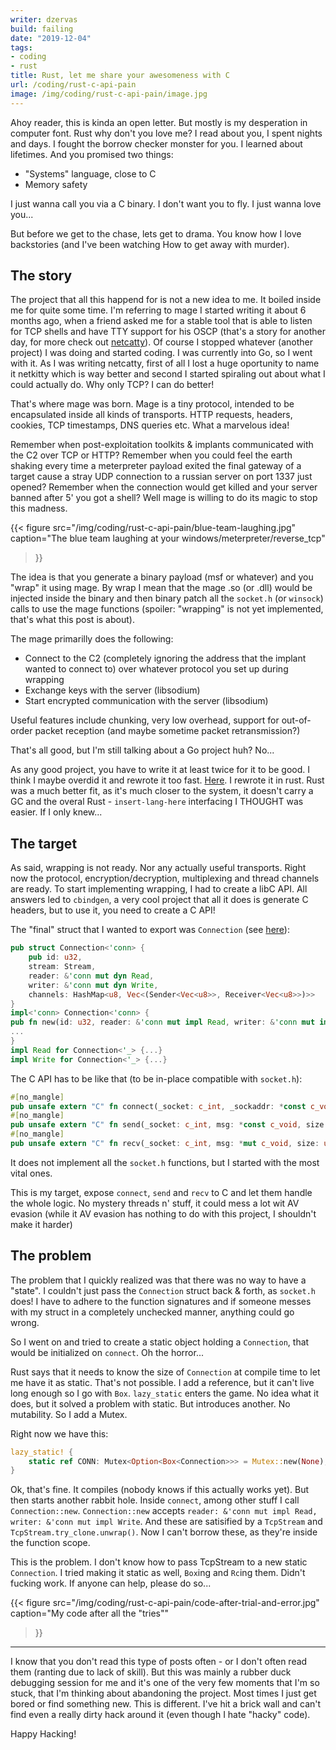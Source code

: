 ```yaml
---
writer: dzervas
build: failing
date: "2019-12-04"
tags:
- coding
- rust
title: Rust, let me share your awesomeness with C
url: /coding/rust-c-api-pain
image: /img/coding/rust-c-api-pain/image.jpg
---
```


Ahoy reader, this is kinda an open letter. But mostly is my desperation in
computer font. Rust why don't you love me? I read about you, I spent nights
and days. I fought the borrow checker monster for you. I learned about lifetimes.
And you promised two things:
- "Systems" language, close to C
- Memory safety

I just wanna call you via a C binary. I don't want you to fly. I just wanna
love you...

<!--more-->

But before we get to the chase, lets get to drama. You know how I love
backstories (and I've been watching How to get away with murder).

## The story

The project that all this happend for is not a new idea to me. It boiled
inside me for quite some time. I'm referring to mage
I started writing it about 6 months ago, when a friend asked me for a stable
tool that is able to listen for TCP shells and have TTY support for his OSCP
(that's a story for another day, for more check out [netcatty](https://github.com/dzervas/netcatty)).
Of course I stopped whatever (another project) I was doing and started coding.
I was currently into Go, so I went with it. As I was writing netcatty, first of
all I lost a huge oportunity to name it netkitty which is way better and second
I started spiraling out about what I could actually do. Why only TCP? I can do
better!

That's where mage was born. Mage is a tiny protocol, intended to be encapsulated
inside all kinds of transports. HTTP requests, headers, cookies, TCP timestamps,
DNS queries etc. What a marvelous idea!

Remember when post-exploitation toolkits & implants communicated with the C2
over TCP or HTTP? Remember when you could feel the earth shaking every time a
meterpreter payload exited the final gateway of a target cause a stray UDP
connection to a russian server on port 1337 just opened? Remember when the
connection would get killed and your server banned after 5' you got a shell?
Well mage is willing to do its magic to stop this madness.

{{< figure
	src="/img/coding/rust-c-api-pain/blue-team-laughing.jpg"
	caption="The blue team laughing at your windows/meterpreter/reverse_tcp"
>}}

The idea is that you generate a binary payload (msf or whatever) and you "wrap"
it using mage. By wrap I mean that the mage .so (or .dll) would be injected
inside the binary and then binary patch all the `socket.h` (or `winsock`) calls
to use the mage functions (spoiler: "wrapping" is not yet implemented,
that's what this post is about).

The mage primarilly does the following:
- Connect to the C2 (completely ignoring the address that the implant wanted to connect to) over whatever protocol you set up during wrapping
- Exchange keys with the server (libsodium)
- Start encrypted communication with the server (libsodium)

Useful features include chunking, very low overhead, support for out-of-order
packet reception (and maybe sometime packet retransmission?)

That's all good, but I'm still talking about a Go project huh? No...

As any good project, you have to write it at least twice for it to be good. I
think I maybe overdid it and rewrote it too fast. [Here](https://github.com/dzervas/mage).
I rewrote it in rust. Rust was a much better fit, as it's much closer to the
system, it doesn't carry a GC and the overal Rust - `insert-lang-here` interfacing
I THOUGHT was easier. If I only knew...

## The target

As said, wrapping is not ready. Nor any actually useful transports. Right now
the protocol, encryption/decryption, multiplexing and thread channels are ready.
To start implementing wrapping, I had to create a libC API. All answers led to
`cbindgen`, a very cool project that all it does is generate C headers, but to
use it, you need to create a C API!

The "final" struct that I wanted to export was `Connection` (see [here](https://github.com/dzervas/mage/blob/master/src/connection.rs)):

```rust
pub struct Connection<'conn> {
    pub id: u32,
    stream: Stream,
    reader: &'conn mut dyn Read,
    writer: &'conn mut dyn Write,
    channels: HashMap<u8, Vec<(Sender<Vec<u8>>, Receiver<Vec<u8>>)>>
}
impl<'conn> Connection<'conn> {
pub fn new(id: u32, reader: &'conn mut impl Read, writer: &'conn mut impl Write, server: bool, seed: &[u8], remote_key: &[u8]) -> Result<Self>
...
}
impl Read for Connection<'_> {...}
impl Write for Connection<'_> {...}
```

The C API has to be like that (to be in-place compatible with `socket.h`):

```rust
#[no_mangle]
pub unsafe extern "C" fn connect(_socket: c_int, _sockaddr: *const c_void, _address_len: c_void) -> c_int
#[no_mangle]
pub unsafe extern "C" fn send(_socket: c_int, msg: *const c_void, size: usize, _flags: c_int) -> usize
#[no_mangle]
pub unsafe extern "C" fn recv(_socket: c_int, msg: *mut c_void, size: usize, _flags: c_int) -> usize
```

It does not implement all the `socket.h` functions, but I started with the most
vital ones.

This is my target, expose `connect`, `send` and `recv` to C and let them handle
the whole logic. No mystery threads n' stuff, it could mess a lot wit AV evasion
(while it AV evasion has nothing to do with this project, I shouldn't make it
harder)

## The problem

The problem that I quickly realized was that there was no way to have a "state".
I couldn't just pass the `Connection` struct back & forth, as `socket.h` does!
I have to adhere to the function signatures and if someone messes with my
struct in a completely unchecked manner, anything could go wrong.

So I went on and tried to create a static object holding a `Connection`, that
would be initialized on `connect`. Oh the horror...

Rust says that it needs to know the size of `Connection` at compile time to let
me have it as static. That's not possible. I add a reference, but it can't live
long enough so I go with `Box`. `lazy_static` enters the game. No idea what it
does, but it solved a problem with static. But introduces another. No mutability.
So I add a Mutex.

Right now we have this:
```rust
lazy_static! {
	static ref CONN: Mutex<Option<Box<Connection>>> = Mutex::new(None);
}
```

Ok, that's fine. It compiles (nobody knows if this actually works yet). But then
starts another rabbit hole. Inside `connect`, among other stuff I call
`Connection::new`. `Connection::new` accepts
`reader: &'conn mut impl Read, writer: &'conn mut impl Write`. And these are
satisified by a `TcpStream` and `TcpStream.try_clone.unwrap()`. Now I can't
borrow these, as they're inside the function scope.

This is the problem. I don't know how to pass TcpStream to a new static
`Connection`. I tried making it static as well, `Box`ing and `Rc`ing them.
Didn't fucking work. If anyone can help, please do so...

{{< figure
	src="/img/coding/rust-c-api-pain/code-after-trial-and-error.jpg"
	caption="My code after all the \"tries\""
>}}

---

I know that you don't read this type of posts often - or I don't often read
them (ranting due to lack of skill). But this was mainly a rubber duck debugging
session for me and it's one of the very few moments that I'm so stuck, that I'm
thinking about abandoning the project. Most times I just get bored or find
something new. This is different. I've hit a brick wall and can't find even a
really dirty hack around it (even though I hate "hacky" code).

Happy Hacking!
